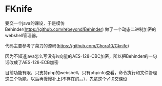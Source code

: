 # FKnife
要交一个java的课设，于是模仿Behinder(https://github.com/rebeyond/Behinder) 做了一个动态二进制加密的webshell管理器。

代码主要参考了菜刀的源码(https://github.com/Chora10/Cknife)

因为不知道java怎么写没有iv向量的AES-128-CBC加密，所以把Behinder的一句话改成了AES-128-ECB加密

目前功能有限，只支持php的webshell，只有phpinfo查看，命令执行和文件管理这三个功能。以后再慢慢补上(不存在的。。)，先拿这个v1.0交课设